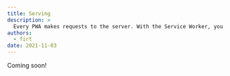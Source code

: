 ```yaml
---
title: Serving
description: >
  Every PWA makes requests to the server. With the Service Worker, you will learn how you can capture each request and decide what to do, from serving it from a cache asset, synthesizing a response or let the request pass to the network.
authors:
  - firt
date: 2021-11-03
---
```


Coming soon!
